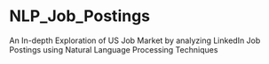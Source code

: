 # NLP_Job_Postings
An In-depth Exploration of US Job Market by analyzing LinkedIn Job Postings using Natural Language Processing Techniques
